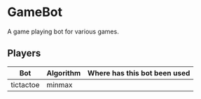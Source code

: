 GameBot
=======

A game playing bot for various games.

Players
-------

Bot           | Algorithm | Where has this bot been used
--------------|-----------|-----------------------------
tictactoe     | minmax    |
